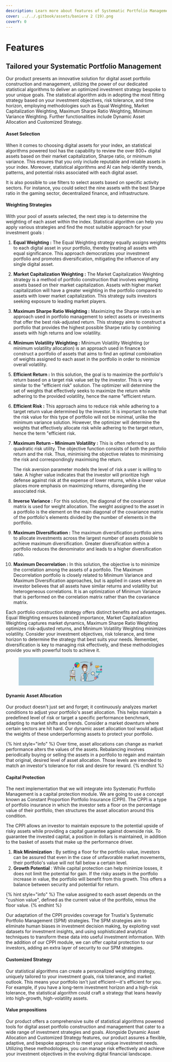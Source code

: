 ```yaml
---
description: Learn more about features of Systematic Portfolio Management
cover: ../../.gitbook/assets/baniere 2 (19).png
coverY: 0
---
```


# Features

## Tailored your Systematic Portfolio Management

Our product presents an innovative solution for digital asset portfolio construction and management, utilizing the power of our dedicated statistical algorithms to deliver an optimized investment strategy bespoke to your unique goals. The statistical algorithm aids in adopting the most fitting strategy based on your investment objectives, risk tolerance, and time horizon, employing methodologies such as Equal Weighting, Market Capitalization Weighting, Maximum Sharpe Ratio Weighting, Minimum Variance Weighting. Further functionalities include Dynamic Asset Allocation and Customized Strategy.

#### Asset Selection

When it comes to choosing digital assets for your index, an statistical algorithms powered tool has the capability to review the over 800+ digital assets based on their market capitalization, Sharpe ratio, or minimum variance. This ensures that you only include reputable and reliable assets in your index. Moreover, statistical algorithms and AI can help identify trends, patterns, and potential risks associated with each digital asset.

It is also possible to use filters to select assets based on specific activity sectors. For instance, you could select the nine assets with the best Sharpe ratio in the gaming sector, decentralized finance, and infrastructure.

#### Weighting Strategies

With your pool of assets selected, the next step is to determine the weighting of each asset within the index. Statistical algorithm can help you apply various strategies and find the most suitable approach for your investment goals :

1. **Equal Weighting :** The Equal Weighting strategy equally assigns weights to each digital asset in your portfolio, thereby treating all assets with equal significance. This approach democratizes your investment portfolio and promotes diversification, mitigating the influence of any single digital asset.
2. **Market Capitalization Weighting :** The Market Capitalization Weighting strategy is a method of portfolio construction that involves weighting assets based on their market capitalization. Assets with higher market capitalization will have a greater weighting in the portfolio compared to assets with lower market capitalization. This strategy suits investors seeking exposure to leading market players.
3. **Maximum Sharpe Ratio Weighting :** Maximizing the Sharpe ratio is an approach used in portfolio management to select assets or investments that offer the best risk-adjusted return. This strategy aims to construct a portfolio that provides the highest possible Sharpe ratio by combining assets with high returns and low volatility.
4. **Minimum Volatility Weighting :** Minimum Volatility Weighting (or minimum volatility allocation) is an approach used in finance to construct a portfolio of assets that aims to find an optimal combination of weights assigned to each asset in the portfolio in order to minimize overall volatility.
5. **Efficient Return :** In this solution, the goal is to maximize the portfolio's return based on a target risk value set by the investor. This is very similar to the "efficient risk" solution. The optimizer will determine the set of weights that effectively seeks to maximize the return while adhering to the provided volatility, hence the name "efficient return.&#x20;
6. **Efficient Risk :** This approach aims to reduce risk while adhering to a target return value determined by the investor. It is important to note that the risk value for this type of portfolio will not be minimal, unlike the minimum variance solution. However, the optimizer will determine the weights that effectively allocate risk while adhering to the target return, hence the term "efficient risk.&#x20;
7.  **Maximum Return – Minimum Volatility :** This is often referred to as quadratic risk utility. The objective function consists of both the portfolio return and the risk. Thus, minimising the objective relates to minimising the risk and correspondingly maximising the return. &#x20;

    The risk aversion parameter models the level of risk a user is willing to take. A higher value indicates that the investor will prioritize high defense against risk at the expense of lower returns, while a lower value places more emphasis on maximizing returns, disregarding the associated risk.&#x20;
8. **Inverse Variance :** For this solution, the diagonal of the covariance matrix is used for weight allocation. The weight assigned to the asset in a portfolio is the element on the main diagonal of the covariance matrix of the portfolio's elements divided by the number of elements in the portfolio.&#x20;
9. **Maximum Diversification :** The maximum diversification portfolio aims to allocate investments across the largest number of assets possible to achieve maximum diversification. Greater diversification within a portfolio reduces the denominator and leads to a higher diversification ratio.&#x20;
10. **Maximum Decorrelation :** In this solution, the objective is to minimize the correlation among the assets of a portfolio. The Maximum Decorrelation portfolio is closely related to Minimum Variance and Maximum Diversification approaches, but is applied in cases where an investor believes that all assets have similar returns and volatility but heterogeneous correlations. It is an optimization of Minimum Variance that is performed on the correlation matrix rather than the covariance matrix.&#x20;

Each portfolio construction strategy offers distinct benefits and advantages. Equal Weighting ensures balanced importance, Market Capitalization Weighting captures market dynamics, Maximum Sharpe Ratio Weighting optimizes risk-adjusted returns, and Minimum Volatility Weighting minimizes volatility. Consider your investment objectives, risk tolerance, and time horizon to determine the strategy that best suits your needs. Remember, diversification is key to managing risk effectively, and these methodologies provide you with powerful tools to achieve it.

<figure><img src="../../.gitbook/assets/baniere 2 (33) (1) (1).png" alt=""><figcaption></figcaption></figure>

#### **Dynamic Asset Allocation**&#x20;

Our product doesn't just set and forget; it continuously analyzes market conditions to adjust your portfolio's asset allocation. This helps maintain a predefined level of risk or target a specific performance benchmark, adapting to market shifts and trends. Consider a market downturn where certain sectors are hit hard. Our dynamic asset allocation tool would adjust the weights of these underperforming assets to protect your portfolio.

{% hint style="info" %}
Over time, asset allocations can change as market performance alters the values of the assets. Rebalancing involves periodically buying or selling the assets in a portfolio to regain and maintain that original, desired level of asset allocation. Those levels are intended to match an investor's tolerance for risk and desire for reward.
{% endhint %}

#### Capital Protection

The next implementation that we will integrate into Systematic Portfolio Management is a capital protection module. We are going to use a concept known as Constant Proportion Portfolio Insurance (CPPI). The CPPI is a type of portfolio insurance in which the investor sets a floor on the percentage value of their portfolio, then structures the asset allocation around this condition.

The CPPI allows an investor to maintain exposure to the potential upside of risky assets while providing a capital guarantee against downside risk. To guarantee the invested capital, a position in dollars is maintained, in addition to the basket of assets that make up the performance driver.

1. **Risk Minimization** : By setting a floor for the portfolio value, investors can be assured that even in the case of unfavorable market movements, their portfolio's value will not fall below a certain level.&#x20;
2. **Growth Potential** : While capital protection can help minimize losses, it does not limit the potential for gain. If the risky assets in the portfolio increase in value, the portfolio will benefit from this growth. This offers a balance between security and potential for return.

{% hint style="info" %}
The value assigned to each asset depends on the "cushion value", defined as the current value of the portfolio, minus the floor value.
{% endhint %}

Our adaptation of the CPPI provides coverage for Trustia's Systematic Portfolio Management (SPM) strategies. The SPM strategies aim to eliminate human biases in investment decision making, by exploiting vast datasets for investment insights, and using sophisticated analytical techniques to transform these data into useful investment information. With the addition of our CPPI module, we can offer capital protection to our investors, adding an extra layer of security to our SPM strategies.

#### **Customized Strategy**&#x20;

Our statistical algorithms can create a personalized weighting strategy, uniquely tailored to your investment goals, risk tolerance, and market outlook. This means your portfolio isn't just efficient—it's efficient for you. For example, if you have a long-term investment horizon and a high-risk tolerance, the statistical algorithm could craft a strategy that leans heavily into high-growth, high-volatility assets.

#### Value propositions&#x20;

Our product offers a comprehensive suite of statistical algorithms powered tools for digital asset portfolio construction and management that cater to a wide range of investment strategies and goals. Alongside Dynamic Asset Allocation and Customized Strategy features, our product assures a flexible, adaptive, and bespoke approach to meet your unique investment needs. Utilizing these methodologies, you can manage risk effectively and achieve your investment objectives in the evolving digital financial landscape.
